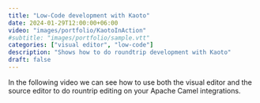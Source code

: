 ```yaml
---
title: "Low-Code development with Kaoto"
date: 2024-01-29T12:00:00+06:00
video: "images/portfolio/KaotoInAction"
#subtitle: "images/portfolio/sample.vtt"
categories: ["visual editor", "low-code"]
description: "Shows how to do roundtrip development with Kaoto"
draft: false
---
```


In the following video we can see how to use both the visual editor and the source editor to do rountrip editing on your Apache Camel integrations.



